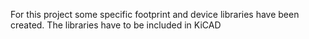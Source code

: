 For this project some specific footprint and device libraries have been created.
The libraries have to be included in KiCAD
